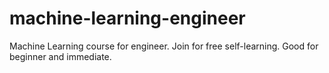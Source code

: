 # machine-learning-engineer
Machine Learning course for engineer. Join for free self-learning. Good for beginner and immediate.
